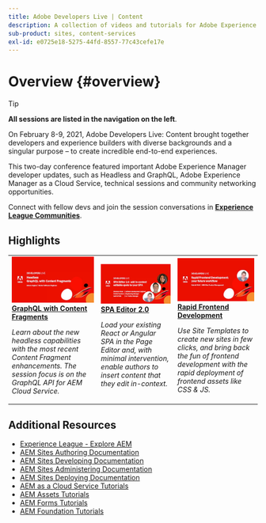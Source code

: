 ```yaml
---
title: Adobe Developers Live | Content
description: A collection of videos and tutorials for Adobe Experience Manager Sites delivered as part of Adobe Developers Live Content event.
sub-product: sites, content-services
exl-id: e0725e18-5275-44fd-8557-77c43cefe17e
---
```

# Overview {#overview}

>[!TIP]
>
>**All sessions are listed in the navigation on the left**.

On February 8-9, 2021, Adobe Developers Live: Content brought together developers and experience builders with diverse backgrounds and a singular purpose – to create incredible end-to-end experiences.

This two-day conference featured important Adobe Experience Manager developer updates, such as Headless and GraphQL, Adobe Experience Manager as a Cloud Service, technical sessions and community networking opportunities.

Connect with fellow devs and join the session conversations in **[Experience League Communities](http://adobe.ly/36Yd3v6)**.

## Highlights

<table>
<tr>
  <td>
    <a href="https://experienceleague.adobe.com/docs/adobe-developers-live-events/events/content/feb2021/headless-graphql-content-fragments.html">
      <img alt="GraphQL with Content Fragments" src="/help/events/assets/331280.jpg" />
    </a>
    <div>
      <a href="https://experienceleague.adobe.com/docs/adobe-developers-live-events/events/content/feb2021/headless-graphql-content-fragments.html">
    <strong>GraphQL with Content Fragments</strong>
    </a>
    </div>
    <p>
    <em>Learn about the new headless capabilities with the most recent Content Fragment enhancements. The session focus is on the GraphQL API for AEM Cloud Service.</em>
    <p>
  </td>
  <td>
    <a href="https://experienceleague.adobe.com/docs/adobe-developers-live-events/events/content/feb2021/spa-editor-2-0.html">
    <img alt="SPA Editor 2.0" src="/help/events/assets/331743.jpg" />
    </a>
    <div>
    <a href="https://experienceleague.adobe.com/docs/adobe-developers-live-events/events/content/feb2021/spa-editor-2-0.html">
    <strong>SPA Editor 2.0</strong>
    </a>
    </div>
    <p>
    <em>Load your existing React or Angular SPA in the Page Editor and, with minimal intervention, enable authors to insert content that they edit in-context.</em>
    </p>
  </td>
  <td>
    <a href="https://experienceleague.adobe.com/docs/adobe-developers-live-events/events/content/feb2021/rapid-frontend-devlopment.html">
      <img alt="Rapid Frontend Development" src="/help/events/assets/331737.jpg" />
    </a>
     <div>
      <a href="https://experienceleague.adobe.com/docs/adobe-developers-live-events/events/content/feb2021/rapid-frontend-devlopment.html">
        <strong>Rapid Frontend Development</strong>
      </a>
    </div>
    <p>
    <em>Use Site Templates to create new sites in few clicks, and bring back the fun of frontend development with the rapid deployment of frontend assets like CSS & JS.</em>
    <p>
  </td>
</tr>
</table>

## Additional Resources

* [Experience League - Explore AEM](https://experienceleague.adobe.com/#recommended/solutions/experience-manager)
* [AEM Sites Authoring Documentation](https://helpx.adobe.com/experience-manager/6-5/sites/authoring/user-guide.html)
* [AEM Sites Developing Documentation](https://helpx.adobe.com/experience-manager/6-5/sites/developing/user-guide.html)
* [AEM Sites Administering Documentation](https://helpx.adobe.com/experience-manager/6-5/sites/administering/user-guide.html)
* [AEM Sites Deploying Documentation](https://helpx.adobe.com/experience-manager/6-5/sites/deploying/user-guide.html)
* [AEM as a Cloud Service Tutorials](https://experienceleague.adobe.com/docs/experience-manager-learn/cloud-service/overview.md)
* [AEM Assets Tutorials](https://experienceleague.adobe.com/docs/experience-manager-learn/assets/overview.md)
* [AEM Forms Tutorials](https://experienceleague.adobe.com/docs/experience-manager-learn/forms/overview.md)
* [AEM Foundation Tutorials](https://experienceleague.adobe.com/docs/experience-manager-learn/foundation/overview.md)
